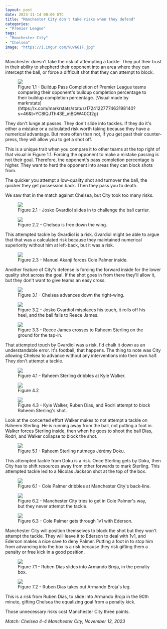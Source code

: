 ```yaml
---
layout: post
date: 2023-11-14 08:00 UTC
title: "Manchester City don't take risks when they defend"
categories:
- "Premier League"
tags:
- "Manchester City"
- "Chelsea"
image: "https://i.imgur.com/VUvG6IF.jpg"
---
```


Manchester doesn't take the risk of attempting a tackle. They put their trust in their ability to shepherd their opponent into an area where they can intercept the ball, or force a difficult shot that they can attempt to block.

<!---more--->

<figure>
    <img src="https://i.imgur.com/IdWPdDD.jpg">
    <figcaption>Figure 1.1 - Buildup Pass Completion of Premier League teams comparing their opponent's buildup completion percentage to their buildup completion percentage. [Visual made by markrstats](https://x.com/markrstats/status/1724122777463198140?s=46&t=YC8lQJTh43E_mBQW40Ct2g)</figcaption>
</figure> 

They don't lunge at passes. They don't slide into tackles. If they do it's either a mistake or a calculated risk worth taking because they have a numerical advantage. But more often than not, if you get past their counter-press, they will allow you to get a shot off. 

This is a unique trait when you compare it to other teams at the top right of that visual in Figure 1.1. Forcing the opponent to make a mistake passing is not their goal. Therefore, the opponent's pass completion percentage is higher. They want to herd the opponent into areas they can block shots from. 

The quicker you attempt a low-quality shot and turnover the ball, the quicker they get possession back. Then they pass you to death.

We saw that in the match against Chelsea, but City took too many risks.

<figure>
    <img src="https://i.imgur.com/VUvG6IF.jpg">
    <figcaption>Figure 2.1 - Josko Gvardiol slides in to challenge the ball carrier.</figcaption>
</figure> 

<figure>
    <img src="https://i.imgur.com/DrOcNpy.jpg">
    <figcaption>Figure 2.2 - Chelsea is free down the wing.</figcaption>
</figure> 

This attempted tackle by Gvardiol is a risk. Gvardiol might be able to argue that that was a calculated risk because they maintained numerical superiority without him at left-back, but it was a risk. 

<figure>
    <img src="https://i.imgur.com/LztxHN8.jpg">
    <figcaption>Figure 2.3 - Manuel Akanji forces Cole Palmer inside.</figcaption>
</figure> 

Another feature of City's defense is forcing the forward inside for the lower quality shot across the goal. If the shot goes in from there they'll allow it, but they don't want to give teams an easy cross. 

<figure>
    <img src="https://i.imgur.com/3b3E9YF.jpg">
    <figcaption>Figure 3.1 - Chelsea advances down the right-wing.</figcaption>
</figure> 

<figure>
    <img src="https://i.imgur.com/vExvx3f.jpg">
    <figcaption>Figure 3.2 - Josko Gvardiol misplaces his touch, it rolls off his heel, and the ball falls to Reece James.</figcaption>
</figure> 

<figure>
    <img src="https://i.imgur.com/trWX0cT.jpg">
    <figcaption>Figure 3.3 - Reece James crosses to Raheem Sterling on the ground for the tap-in.</figcaption>
</figure> 

That attempted touch by Gvardiol was a risk. I'd chalk it down as an understandable error. It's football, that happens. The thing to note was City allowing Chelsea to advance without any interventions into their own half. They don't attempt a tackle. 

<figure>
    <img src="https://i.imgur.com/TUzN5xS.jpg">
    <figcaption>Figure 4.1 - Raheem Sterling dribbles at Kyle Walker.</figcaption>
</figure> 

<figure>
    <img src="https://i.imgur.com/nVblVpl.jpg">
    <figcaption>Figure 4.2</figcaption>
</figure> 

<figure>
    <img src="https://i.imgur.com/Mf6q3IE.jpg">
    <figcaption>Figure 4.3 - Kyle Walker, Ruben Dias, and Rodri attempt to block Raheem Sterling's shot.</figcaption>
</figure> 

Look at the concerted effort Walker makes to not attempt a tackle on Raheem Sterling. He is running away from the ball, not putting a foot in. Walker forces Sterling inside, then when he goes to shoot the ball Dias, Rodri, and Walker collapse to block the shot. 

<figure>
    <img src="https://i.imgur.com/TYkI5rw.jpg">
    <figcaption>Figure 5.1 - Raheem Sterling nutmegs Jérémy Doku.</figcaption>
</figure> 

This attempted tackle from Doku is a risk. Once Sterling gets by Doku, then City has to shift resources away from other forwards to mark Sterling. This attempted tackle led to a Nicolas Jackson shot at the top of the box.

<figure>
    <img src="https://i.imgur.com/mUrz9Z3.jpg">
    <figcaption>Figure 6.1 - Cole Palmer dribbles at Manchester City's back-line.</figcaption>
</figure> 

<figure>
    <img src="https://i.imgur.com/eiO2IN7.jpg">
    <figcaption>Figure 6.2 - Manchester City tries to get in Cole Palmer's way, but they never attempt the tackle.</figcaption>
</figure> 

<figure>
    <img src="https://i.imgur.com/omUpXxl.jpg">
    <figcaption>Figure 6.3 - Cole Palmer gets through 1v1 with Ederson.</figcaption>
</figure> 

Manchester City will position themselves to block the shot but they won't attempt the tackle. They will leave it to Ederson to deal with 1v1, and Ederson makes a nice save to deny Palmer. Putting a foot in to stop him from advancing into the box is a risk because they risk gifting them a penalty or free kick in a good position. 

<figure>
    <img src="https://i.imgur.com/o2pHxzu.jpg">
    <figcaption>Figure 7.1 - Ruben Dias slides into Armando Broja, in the penalty box.</figcaption>
</figure> 

<figure>
    <img src="https://i.imgur.com/PTfqXqk.jpg">
    <figcaption>Figure 7.2 - Ruben Dias takes out Armando Broja's leg.</figcaption>
</figure> 

This is a risk from Ruben Dias, to slide into Armando Broja in the 90th minute, gifting Chelsea the equalizing goal from a penalty kick. 

Those unnecessary risks cost Manchester City three points.

*Match: Chelsea 4-4 Manchester City, November 12, 2023*